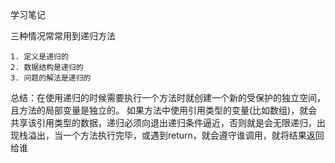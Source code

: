 学习笔记  

三种情况常常用到递归方法  
		
	1. 定义是递归的
	2. 数据结构是递归的
	3. 问题的解法是递归的
总结：在使用递归的时候需要执行一个方法时就创建一个新的受保护的独立空间，且方法的局部变量是独立的。
如果方法中使用引用类型的变量(比如数组)，就会共享该引用类型的数据，递归必须向退出递归条件逼近，否则就是会无限递归，出现栈溢出，当一个方法执行完毕，或遇到return，就会遵守谁调用，就将结果返回给谁